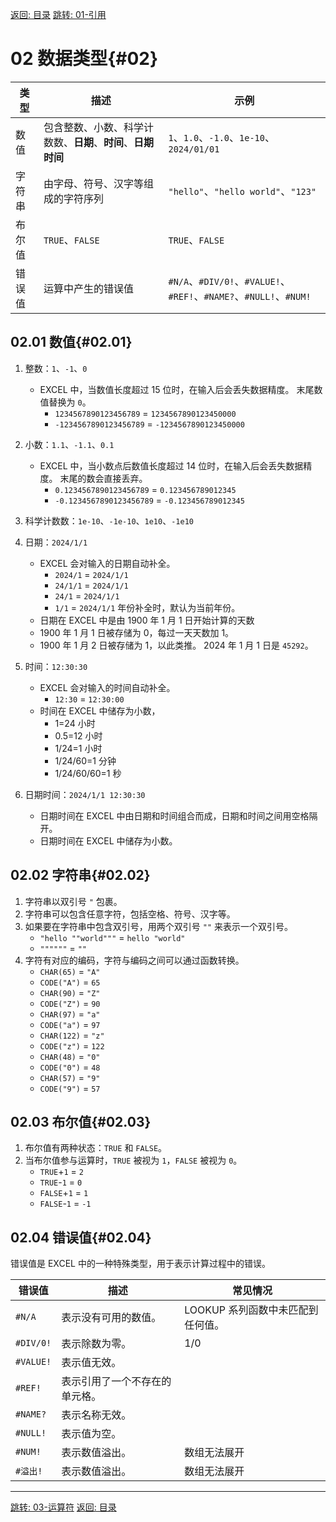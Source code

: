 [返回: 目录](00_目录.md)
[跳转: 01-引用](01_引用.md)

# 02 数据类型{#02}

| 类型   | 描述                                                         | 示例                                                               |
| ------ | ------------------------------------------------------------ | ------------------------------------------------------------------ |
| 数值   | 包含整数、小数、科学计数数、**日期**、**时间**、**日期时间** | `1`、`1.0`、`-1.0`、`1e-10`、`2024/01/01`                          |
| 字符串 | 由字母、符号、汉字等组成的字符序列                           | `"hello"`、`"hello world"`、`"123"`                                |
| 布尔值 | `TRUE`、`FALSE`                                              | `TRUE`、`FALSE`                                                    |
| 错误值 | 运算中产生的错误值                                           | `#N/A`、`#DIV/0!`、`#VALUE!`、`#REF!`、`#NAME?`、`#NULL!`、`#NUM!` |

## 02.01 数值{#02.01}

1. 整数：`1`、`-1`、`0`

   - EXCEL 中，当数值长度超过 15 位时，在输入后会丢失数据精度。
     末尾数值替换为 `0`。
     - `1234567890123456789` = `1234567890123450000`
     - `-1234567890123456789` = `-1234567890123450000`

2. 小数：`1.1`、`-1.1`、`0.1`

   - EXCEL 中，当小数点后数值长度超过 14 位时，在输入后会丢失数据精度。
     末尾的数会直接丢弃。
     - `0.1234567890123456789` = `0.123456789012345`
     - `-0.1234567890123456789` = `-0.123456789012345`

3. 科学计数数：`1e-10`、`-1e-10`、`1e10`、`-1e10`
4. 日期：`2024/1/1`

   - EXCEL 会对输入的日期自动补全。
     - `2024/1` = `2024/1/1`
     - `24/1/1` = `2024/1/1`
     - `24/1` = `2024/1/1`
     - `1/1` = `2024/1/1` 年份补全时，默认为当前年份。
   - 日期在 EXCEL 中是由 1900 年 1 月 1 日开始计算的天数
   - 1900 年 1 月 1 日被存储为 0，每过一天天数加 1。
   - 1900 年 1 月 2 日被存储为 1，以此类推。 2024 年 1 月 1 日是 `45292`。

5. 时间：`12:30:30`

   - EXCEL 会对输入的时间自动补全。
     - `12:30` = `12:30:00`
   - 时间在 EXCEL 中储存为小数，
     - 1=24 小时
     - 0.5=12 小时
     - 1/24=1 小时
     - 1/24/60=1 分钟
     - 1/24/60/60=1 秒

6. 日期时间：`2024/1/1 12:30:30`

   - 日期时间在 EXCEL 中由日期和时间组合而成，日期和时间之间用空格隔开。
   - 日期时间在 EXCEL 中储存为小数。

## 02.02 字符串{#02.02}

1. 字符串以双引号 `"` 包裹。
2. 字符串可以包含任意字符，包括空格、符号、汉字等。
3. 如果要在字符串中包含双引号，用两个双引号 `""` 来表示一个双引号。
   - `"hello ""world"""` = `hello "world"`
   - `""""""` = `""`
4. 字符有对应的编码，字符与编码之间可以通过函数转换。
   - `CHAR(65)` = `"A"`
   - `CODE("A")` = `65`
   - `CHAR(90)` = `"Z"`
   - `CODE("Z")` = `90`
   - `CHAR(97)` = `"a"`
   - `CODE("a")` = `97`
   - `CHAR(122)` = `"z"`
   - `CODE("z")` = `122`
   - `CHAR(48)` = `"0"`
   - `CODE("0")` = `48`
   - `CHAR(57)` = `"9"`
   - `CODE("9")` = `57`

## 02.03 布尔值{#02.03}

1. 布尔值有两种状态：`TRUE` 和 `FALSE`。
2. 当布尔值参与运算时，`TRUE` 被视为 `1`，`FALSE` 被视为 `0`。
   - `TRUE`+`1` = `2`
   - `TRUE`-`1` = `0`
   - `FALSE`+`1` = `1`
   - `FALSE`-`1` = `-1`

## 02.04 错误值{#02.04}

错误值是 EXCEL 中的一种特殊类型，用于表示计算过程中的错误。

| 错误值    | 描述                           | 常见情况                          |
| --------- | ------------------------------ | --------------------------------- |
| `#N/A`    | 表示没有可用的数值。           | LOOKUP 系列函数中未匹配到任何值。 |
| `#DIV/0!` | 表示除数为零。                 | 1/0                               |
| `#VALUE!` | 表示值无效。                   |                                   |
| `#REF!`   | 表示引用了一个不存在的单元格。 |                                   |
| `#NAME?`  | 表示名称无效。                 |                                   |
| `#NULL!`  | 表示值为空。                   |                                   |
| `#NUM!`   | 表示数值溢出。                 | 数组无法展开                      |
| `#溢出!`  | 表示数值溢出。                 | 数组无法展开                      |

---

[跳转: 03-运算符](03_运算符.md)
[返回: 目录](00_目录.md)
